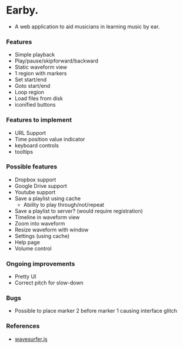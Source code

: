 # Earby. #

* A web application to aid musicians in learning music by ear.

### Features ###

* Simple playback
* Play/pause/skipforward/backward
* Static waveform view
* 1 region with markers
* Set start/end
* Goto start/end
* Loop region
* Load files from disk
* iconified buttons

### Features to implement ###
* URL Support
* Time position value indicator
* keyboard controls
* tooltips

### Possible features ###

* Dropbox support
* Google Drive support
* Youtube support
* Save a playlist using cache
    * Ability to play through/not/repeat
* Save a playlist to server? (would require registration)
* Timeline in waveform view
* Zoom into waveform
* Resize waveform with window
* Settings (using cache)
* Help page
* Volume control

### Ongoing improvements ###
* Pretty UI
* Correct pitch for slow-down

### Bugs ###
* Possible to place marker 2 before marker 1 causing interface glitch

### References ###
* [wavesurfer.js](https://github.com/katspaugh/wavesurfer.js)
